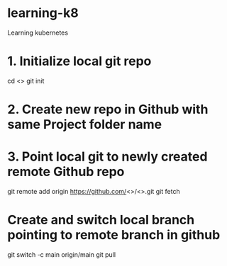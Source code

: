 # learning-k8
Learning kubernetes

# 1. Initialize local git repo
cd <<Project Folder>>
git init

# 2. Create new repo in Github with same Project folder name

# 3. Point local git to newly created remote Github repo 
git remote add origin https://github.com/<<github id>>/<<Project Folder>>.git
git fetch

# Create and switch local branch pointing to remote branch in github
git switch -c main origin/main
git pull


